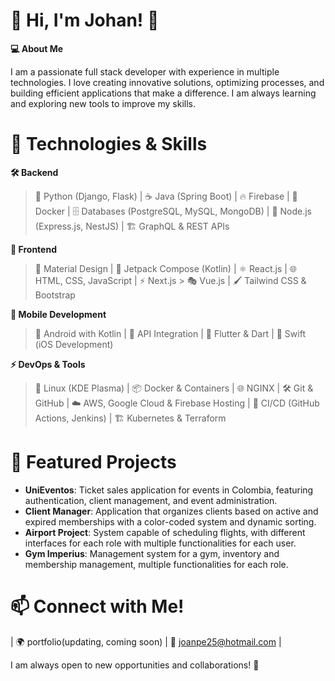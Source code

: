 # 👋 Hi, I'm Johan! 🚀

**💻 About Me** 

I am a passionate full stack developer with experience in multiple technologies. I love creating innovative solutions, optimizing processes, and building efficient applications that make a difference. I am always learning and exploring new tools to improve my skills.

# 🚀 Technologies & Skills

**🛠️ Backend**

> 🐍 Python (Django, Flask) | ☕ Java (Spring Boot) | 🔥 Firebase | 🐳 Docker | 🗄️ Databases (PostgreSQL, MySQL, MongoDB) | 🚀 Node.js (Express.js, NestJS) | 🏗️ GraphQL & REST APIs

**🎨 Frontend**

> 🎨 Material Design | 📱 Jetpack Compose (Kotlin) | ⚛️ React.js | 🌐 HTML, CSS, JavaScript | ⚡ Next.js > 🎭 Vue.js | 🖌️ Tailwind CSS & Bootstrap

**📱 Mobile Development**

> 🤖 Android with Kotlin | 🔗 API Integration | 📲 Flutter & Dart | 🍏 Swift (iOS Development)

**⚡ DevOps & Tools**

> 🐧 Linux (KDE Plasma) | 📦 Docker & Containers | 🌐 NGINX | 🛠️ Git & GitHub | ☁️ AWS, Google Cloud & Firebase Hosting | 🔄 CI/CD (GitHub Actions, Jenkins) | 🏗️ Kubernetes & Terraform


# 🎯 Featured Projects

- **UniEventos**: Ticket sales application for events in Colombia, featuring authentication, client management, and event administration.
- **Client Manager**: Application that organizes clients based on active and expired memberships with a color-coded system and dynamic sorting.
- **Airport Project**: System capable of scheduling flights, with different interfaces for each role with multiple functionalities for each user.
- **Gym Imperius**: Management system for a gym, inventory and membership management, multiple functionalities for each role.

# 📫 Connect with Me!

| 🌍 portfolio(updating, coming soon) | 📧 joanpe25@hotmail.com |

I am always open to new opportunities and collaborations! 🚀
